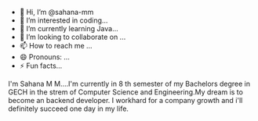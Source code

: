 - 👋 Hi, I’m @sahana-mm
- 👀 I’m interested in coding...
- 🌱 I’m currently learning Java...
- 💞️ I’m looking to collaborate on ...
- 📫 How to reach me ...  
- 😄 Pronouns: ...
- ⚡ Fun facts...

<!--
sahana-mm/sahana-mm is a ✨ special ✨ repository because its `README.md` (this file) appears on your GitHub profile.
You can click the Preview link to take a look at your changes.
-->
I'm Sahana M M....I'm currently in 8 th semester of my Bachelors degree in GECH in the strem of Computer Science and Engineering.My dream is to become an backend developer.
I workhard for a company growth and i'll definitely succeed one day in my life.
